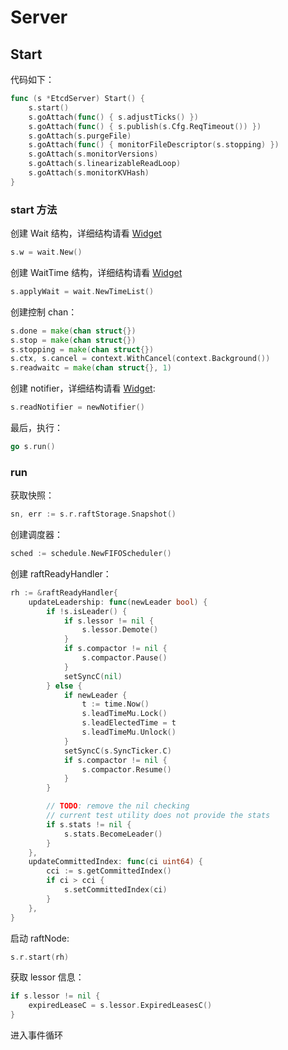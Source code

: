 # Server

## Start

代码如下：

```go
func (s *EtcdServer) Start() {
	s.start()
	s.goAttach(func() { s.adjustTicks() })
	s.goAttach(func() { s.publish(s.Cfg.ReqTimeout()) })
	s.goAttach(s.purgeFile)
	s.goAttach(func() { monitorFileDescriptor(s.stopping) })
	s.goAttach(s.monitorVersions)
	s.goAttach(s.linearizableReadLoop)
	s.goAttach(s.monitorKVHash)
}
```

### start 方法

创建 Wait 结构，详细结构请看 [Widget](widget.md)

```go
s.w = wait.New()
```

创建 WaitTime 结构，详细结构请看 [Widget](widget.md)

```go
s.applyWait = wait.NewTimeList()
```

创建控制 chan：

```go
s.done = make(chan struct{})
s.stop = make(chan struct{})
s.stopping = make(chan struct{})
s.ctx, s.cancel = context.WithCancel(context.Background())
s.readwaitc = make(chan struct{}, 1)
```

创建 notifier，详细结构请看 [Widget](widget.md):

```go
s.readNotifier = newNotifier()
```

最后，执行：

```go
go s.run()
```

### run

获取快照：

```go
sn, err := s.r.raftStorage.Snapshot()
```

创建调度器：

```go
sched := schedule.NewFIFOScheduler()
```

创建 raftReadyHandler：

```go
rh := &raftReadyHandler{
	updateLeadership: func(newLeader bool) {
		if !s.isLeader() {
			if s.lessor != nil {
				s.lessor.Demote()
			}
			if s.compactor != nil {
				s.compactor.Pause()
			}
			setSyncC(nil)
		} else {
			if newLeader {
				t := time.Now()
				s.leadTimeMu.Lock()
				s.leadElectedTime = t
				s.leadTimeMu.Unlock()
			}
			setSyncC(s.SyncTicker.C)
			if s.compactor != nil {
				s.compactor.Resume()
			}
		}

		// TODO: remove the nil checking
		// current test utility does not provide the stats
		if s.stats != nil {
			s.stats.BecomeLeader()
		}
	},
	updateCommittedIndex: func(ci uint64) {
		cci := s.getCommittedIndex()
		if ci > cci {
			s.setCommittedIndex(ci)
		}
	},
}
```

启动 raftNode:

```go
s.r.start(rh)
```

获取 lessor 信息：

```go
if s.lessor != nil {
	expiredLeaseC = s.lessor.ExpiredLeasesC()
}
```

进入事件循环
